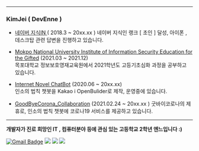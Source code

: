 


---

### KimJei ( DevEnne )

- [ 네이버 지식IN ](https://kin.naver.com/profile/index.nhn?u=R8c0kCLxWl94Smo6czVBxj1ypxx2esJaBY5JIOj7VmA%3D) ( 2018.3 ~ 20xx.xx )
네이버 지식인 랭크 [ 초인 ] 달성, 아이폰 , 데스크탑 관련 답변을 진행하고 있습니다.
 
- [Mokpo National University Institute of Information Security Education for the Gifted](http://secu.mokpo.ac.kr/index.9is?contentUid=4a94e39d5f702dab015f8fa6b7e414b2) (2021.03 ~ 2021.12)    
목포대학교 정보보호영재교육원에서 2021학년도 고등기초심화 과정을 공부하고 있습니다.

- [Internet Novel ChatBot](https://hamdan.kr) (2020.06 ~ 20xx.xx)    
인소의 법칙 챗봇을 Kakao i OpenBulider로 제작, 운영중에 있습니다.

- [GoodByeCorona_Collaboration](https://corona-19.kr) (2021.02.24 ~ 20xx.xx )
굿바이코로나의 제휴로, 인소의 법칙 챗봇에 코로나19 서비스를 제공하고 있습니다.
---

**개발자가 진로 희망인 IT , 컴퓨터분야 등에 관심 있는 고등학교 2학년 엔느입니다 :)**

 [![Gmail Badge](https://img.shields.io/badge/Gmail-d14836?style=flat-square&logo=Gmail&logoColor=white&link=mailto:1509@gmail.com)](mailto:1509@gmail.com)
<img src="https://img.shields.io/badge/HTML-E34F26?style=flat-square&logo=HTML5&logoColor=white"/> <img src="https://img.shields.io/badge/PHP-777BB4?style=flat-square&logo=PHP&logoColor=white"/></a> <img src="https://img.shields.io/badge/Python-3776AB?style=flat-square&logo=Python&logoColor=white"/></a> 


